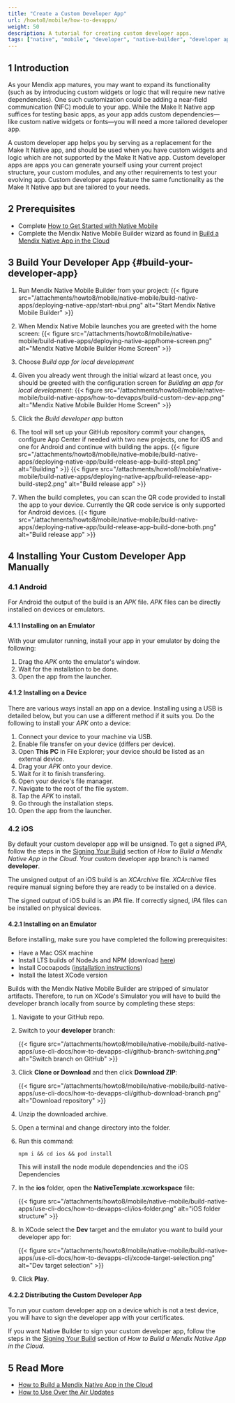 ```yaml
---
title: "Create a Custom Developer App"
url: /howto8/mobile/how-to-devapps/
weight: 50
description: A tutorial for creating custom developer apps.
tags: ["native", "mobile", "developer", "native-builder", "developer app", "make it native"]
---
```


## 1 Introduction

As your Mendix app matures, you may want to expand its functionality (such as by introducing custom widgets or logic that will require new native dependencies). One such customization could be adding a near-field communication (NFC) module to your app. While the Make It Native app suffices for testing basic apps, as your app adds custom dependencies—like custom native widgets or fonts—you will need a more tailored developer app.

A custom developer app helps you by serving as a replacement for the Make It Native app, and should be used when you have custom widgets and logic which are not supported by the Make It Native app. Custom developer apps are apps you can generate yourself using your current project structure, your custom modules, and any other requirements to test your evolving app. Custom developer apps feature the same functionality as the Make It Native app but are tailored to your needs.

## 2 Prerequisites

* Complete [How to Get Started with Native Mobile](/howto8/mobile/getting-started-with-native-mobile/)
* Complete the Mendix Native Mobile Builder wizard as found in [Build a Mendix Native App in the Cloud](/howto8/mobile/deploying-native-app/)

## 3 Build Your Developer App {#build-your-developer-app}

1. Run Mendix Native Mobile Builder from your project: 
{{< figure src="/attachments/howto8/mobile/native-mobile/build-native-apps/deploying-native-app/start-nbui.png" alt="Start Mendix Native Mobile Builder" >}}

1. When Mendix Native Mobile launches you are greeted with the home screen:
{{< figure src="/attachments/howto8/mobile/native-mobile/build-native-apps/deploying-native-app/home-screen.png" alt="Mendix Native Mobile Builder Home Screen" >}} 

1. Choose *Build app for local development*
1. Given you already went through the initial wizard at least once, you should be greeted with the configuration screen for *Building an app for local development*: 
{{< figure src="/attachments/howto8/mobile/native-mobile/build-native-apps/how-to-devapps/build-custom-dev-app.png" alt="Mendix Native Mobile Builder Home Screen" >}} 
1. Click the *Build developer app* button
1. The tool will set up your GitHub repository commit your changes, configure App Center if needed with two new projects, one for iOS and one for Android and continue with building the apps.
{{< figure src="/attachments/howto8/mobile/native-mobile/build-native-apps/deploying-native-app/build-release-app-build-step1.png" alt="Building" >}}
{{< figure src="/attachments/howto8/mobile/native-mobile/build-native-apps/deploying-native-app/build-release-app-build-step2.png" alt="Build release app" >}}

1. When the build completes, you can scan the QR code provided to install the app to your device. Currently the QR code service is only supported for Android devices.
{{< figure src="/attachments/howto8/mobile/native-mobile/build-native-apps/deploying-native-app/build-release-app-build-done-both.png" alt="Build release app" >}}

## 4 Installing Your Custom Developer App Manually

### 4.1 Android

For Android the output of the build is an *APK* file. *APK* files can be directly installed on devices or emulators.

#### 4.1.1 Installing on an Emulator

With your emulator running, install your app in your emulator by doing the following:

1. Drag the *APK* onto the emulator's window.
2. Wait for the installation to be done.
3. Open the app from the launcher.

#### 4.1.2 Installing on a Device

There are various ways install an app on a device. Installing using a USB is detailed below, but you can use a different method if it suits you. Do the following to install your *APK* onto a device:

1. Connect your device to your machine via USB.
2. Enable file transfer on your device (differs per device).
3. Open **This PC** in File Explorer; your device should be listed as an external device.
4. Drag your *APK* onto your device.
5. Wait for it to finish transfering.
6. Open your device's file manager.
7. Navigate to the root of the file system.
8. Tap the *APK* to install.
9. Go through the installation steps.
10. Open the app from the launcher.

### 4.2 iOS

By default your custom developer app will be unsigned. To get a signed *IPA*, follow the steps in the [Signing Your Build](/howto8/mobile/deploying-native-app/#signing-a-build) section of *How to Build a Mendix Native App in the Cloud*. Your custom developer app branch is named **developer**.

The unsigned output of an iOS build is an *XCArchive* file. *XCArchive* files require manual signing before they are ready to be installed on a device.

The signed output of iOS build is an *IPA* file. If correctly signed, *IPA* files can be installed on physical devices.

#### 4.2.1 Installing on an Emulator

Before installing, make sure you have completed the following prerequisites:

* Have a Mac OSX machine
* Install LTS builds of NodeJs and NPM (download [here](https://nodejs.org/en/))
* Install Cocoapods ([installation instructions](https://cocoapods.org/#install))
* Install the latest XCode version

Builds with the Mendix Native Mobile Builder are stripped of simulator artifacts. Therefore, to run on XCode's Simulator you will have to build the developer branch locally from source by completing these steps:

1. Navigate to your GitHub repo.
2. Switch to your **developer** branch:

    {{< figure src="/attachments/howto8/mobile/native-mobile/build-native-apps/use-cli-docs/how-to-devapps-cli/github-branch-switching.png" alt="Switch branch on GitHub" >}}

3. Click **Clone or Download** and then click **Download ZIP**:

    {{< figure src="/attachments/howto8/mobile/native-mobile/build-native-apps/use-cli-docs/how-to-devapps-cli/github-download-branch.png" alt="Download repository" >}}

4. Unzip the downloaded archive.
5. Open a terminal and change directory into the folder.
6. Run this command:

    ```shell {linenos=false}
    npm i && cd ios && pod install
    ```

    This will install the node module dependencies and the iOS Dependencies
7. In the **ios** folder, open the **NativeTemplate.xcworkspace** file:

    {{< figure src="/attachments/howto8/mobile/native-mobile/build-native-apps/use-cli-docs/how-to-devapps-cli/ios-folder.png" alt="iOS folder structure" >}}

8. In XCode select the **Dev** target and the emulator you want to build your developer app for:

    {{< figure src="/attachments/howto8/mobile/native-mobile/build-native-apps/use-cli-docs/how-to-devapps-cli/xcode-target-selection.png" alt="Dev target selection" >}}

9. Click **Play**.

#### 4.2.2 Distributing the Custom Developer App

To run your custom developer app on a device which is not a test device, you will have to sign the developer app with your certificates. 

If you want Native Builder to sign your custom developer app, follow the steps in the [Signing Your Build](/howto8/mobile/deploying-native-app/#signing-a-build) section of *How to Build a Mendix Native App in the Cloud*.

## 5 Read More

* [How to Build a Mendix Native App in the Cloud](/howto8/mobile/deploying-native-app/)
* [How to Use Over the Air Updates](/howto8/mobile/how-to-ota/)
